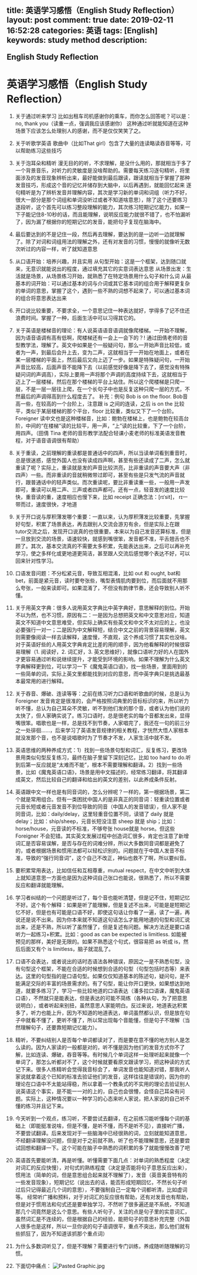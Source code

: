 title: 英语学习感悟（English Study Reflection）
layout: post
comment: true
date: 2019-02-11 16:52:28
categories: 英语
tags: [English]
keywords: study method
description: <div class="note info"><p>English Study Reflection</p></div>
---

# 英语学习感悟（English Study Reflection）
1. 关于通过听来学习
比如出租车司机感谢你的乘车，而你怎么回答呢？可以是： no, thank you（读重一点，强调我应该感谢你）
这种通过听就能知道在这种场景下应该怎么处理别人的感谢，而不是仅仅笑笑了之。

2. 关于听歌学英语
歌曲中（比如That girl）包含了大量的连读略读吞音等等，可以帮助练习这些技巧

3. 关于泡耳朵和精听
漫无目的的听，不求理解，是没什么用的，那就相当于多了一个背景音乐，对听力的灵敏度是没啥帮助的。需要每天练习逐句精听，将里面涉及的发音现象辨析出来，最好能做到最后跟读，跟读就相当于掌握了那种发音技巧，形成这个音的记忆并储存到大脑中，以后再遇到，就能回忆起来
逐句精听是为了辨析发音并理解内容，其次是学习新的单词和词组（听力不好，很大一部分是那个词组和单词没听过或者不知道啥意思），除了这个还要练习逐段听，这个首先可以练习整段理解的能力，其次练习短期记忆能力，如果一下子能记住8-10秒的话，而且能理解，说明反应能力就很不错了，也不怕漏听了，因为漏了根据你的短期记忆的发音，能把句子复现在脑海中。

4. 最后要达到的不是记住一段，然后再去理解，要达到的是一边听一边就理解了。除了对词和词组用法的理解之外，还有对发音的习惯，慢慢的就像听无数次听过的内容一样，听了就知道意思

5. 从口语开始：培养兴趣，并且实用
从句型开始：这是一个框架，达到随口就来，无意识就能说出的程度，通过填充其它的实意词表达意思
从场景出发：生活就是场景，从场景练习开始，就熟悉了在特定场景用什么句子和什么词
从最基本的词开始：可以通过基本的词与介词或其它基本词的组合用于解释更复杂的单词的意思，掌握了这个，遇到一些不熟的词想不起来了，可以通过基本词的组合将意思表达出来

6. 开口说比较重要，不要求全，一个意思记住一种表达就好，学得多了记不住还浪费时间。掌握了一种，后面生活中可以习得其它的。

7. 关于英语是楼梯音的理论：有人说英语语音语调就像爬楼梯。一开始不理解，因为语音语调有高有低啊，爬楼梯还有一会上一会下的？! 通过田倩老师的音型教学法，理解了。英文中如果是个一般疑问句，那么一开始声音比较低，或者为一声，到最后会升上去，变为二声，这就相当于一开始在地面上，或者在某一层楼梯的平面上，然后最后又向上迈了一步。如果是特殊疑问句，一开始声音比较高，后面声音不能降下去（以前感觉好像是降下去了，感觉没有特殊疑问词的声调高），实际上要用一声将那个声调的高度持续下去，这就相当于迈上了一层楼梯，然后在那个楼梯的平台上站住。所以这个爬楼梯是只爬一层，不是一层一层往上爬，在一个长句子中也是反复这种只爬一层的方式，不然最后的声调得高到什么程度去了。
补充：例句 Bob is on the floor. Bob音高一些，在较高的一个台阶上，注意跟 is 之间的连读，之后 is on the 比较平，类似于某层楼梯的那个平台，floor 比较重，类似又下了一个台阶。 Foreigner 读中文也是这种楼梯音，比如：鲍勃在楼梯上，也是鲍勃在较高台阶，中间的“在楼梯”读的比较平，用一声，“上”读的比较重，下了一个台阶，用四声。（田倩 Tina 老师的音形教学法配合轻课小麦老师的标准美语发音教程，对于语音语调很有帮助）

8. 关于重读，之前理解的重读都是普通话中的四声，所以当读单词看到重音时，总是很迷惑，感觉外国人也没有读成四声啊，甚至有些还读成了二声，怎么就重读了呢？实际上，重读就是发的声音比较洪亮，比非重读的声音要大声（非四声）一些。而非重读的音就稍微带过即可，甚至有些是只发气流的声音就行，跟普通话中的轻声类似。而次重读呢，要比非重读重一些，一般用一声发即可，重读可以用二声、三声或者四声都可。还有一点，轻音发的速度比较快，重音读的重，速度相应也慢下来，比如 receipt 正确念法：[rɪˈsit]， rɪ一带而过，速度很快，才地道

9. 关于开口说与厚积薄发哪个重要：一直以来，认为厚积薄发比较重要，先掌握好句型，积累了场景表达，再去跟别人交流会游刃有余，但是实际上在跟 tutor交流之后，发现开口说真的也很重要。本来以为自己发音还算标准，但是一旦放到交流的场景，语速较快，就感到嘴很笨，发音都不准，平舌翘舌也不顾了。其次，基本交流真的不需要太多积累，先能表达出来，之后可以再补充学习，使之多样化或更地道更简洁，甚至跟人交流后感觉哪个表达不好，可以回来针对性学习。

10. 口语发音问题：不分松紧元音，导致互相混淆，比如 out 和 ought, bat和bet，前面是紧元音，读时要夸张些，嘴型表情肌肉要到位，而后面就不用那么夸张，一般来读即可。如果混淆了，不但没有韵律节奏，还会导致别人听不懂。

11. 关于用英文字典：很多人说用英文字典比中英字典好，意思解释的到位。开始不以为然，也不习惯，原因有二：一是因为总想把英文和中文意思对应，知道英文不知道中文意思难受，但实际上确实有些英文和中文不太对应的上，也没必要强行一对一；二是因为中文解释短，结合中文之前的背景容易理解，英文则需要像阅读一样去读解释，速度慢，不直观，这个养成习惯了其实也没啥。对于英语好些的人用英文字典肯定比差的用的顺手，因为他看解释的时候很容易理解（1. 阅读好，2. 词汇好，3. 英文思维好），就像口语听力好的人在国外才更容易通过听和说继续提升，才能受到环境的影响。如果不理解为什么英文字典解释更到位，可以学习一下《魔鬼英语口语》，找一些场景，里面用到的一些简单的词，实际上英文里都能找到对应的意思，而中英字典只是挑选最基本最常用的进行解释。

12. 关于吞音、爆破、连读等等：之前在练习听力口语和听歌曲的时候，总是认为 Foreigner 发音肯定是很准的，会严格按照词典里的音标标识的来，所以听力听不懂，总认为自己耳朵不灵敏，听不到他们发的那个音，或者认为他们说的太快了，但人家确实说了。练习口语时，总是很老实的每个音都发出来，显得嘴很笨。唱歌也是一样，总是找不到节奏，人家唱完了，我还在一句的前三分之一处徘徊......，后来学习了英语发音规律的相关教程，才恍然大悟人家根本就没发那个音，也不是说唱歌时为了节奏才不发，人家生活中就不发。

13. 英语思维的两种养成方式：1）找到一些场景句型和词汇，反复练习，更改场景用类似句型反复练习，最终在脑子里留下深刻记忆，比如 too hard to do.听到后第一反应就是“太难而不能”，根本不需要理解和翻译。2）找到一些场景，比如《魔鬼英语口语》，场景是用中文描述的，经常练习翻译，将其翻译成英文，然后比较自己的翻译和给出的英文的差别，以此养成条件反射。

14. 英语跟中文一样也是有同音词的，怎么分辨呢？一样的，第一根据场景，第二个就是常用组合。但有一类困扰中国人的是非真正的同音词：轻重读位置或者元音长短或者元音发音不到位导致的同音（中国人的发音错误），但人家不是同音词，比如：daily/delay，这里轻重音位置不同，读错了 daily 就是 delay；比如：ship/sheep，元音长短没注意 sheep 就是 ship；比如：horse/house，元音读的不标准，不够夸张 house就是 horse。但这些 Foreigner 不会犯错。其实英文发展过程中创造词汇很多，肯定也注意了新增词汇是否容易误解，是否与存在的词难分辨，所以大多数同音词都是避免了的，或者根据场景和惯用法都可以轻松识别的。问题就在于中国人发音不标准，导致的“强行同音词”，这个自己不改正，神仙也救不了啊，所以要纠音。

15. 要积累常用表达，比如信任和互相尊重，mutual respect，在中文中听到大体上就知道意思一方面也是因为这种词自己张口也能说，很熟悉了，所以不需要反应和翻译就能理解。

16. 学习者纠结的一个问题是听过了，每个音也能听清楚，但是记不住，短期记忆不好。这个有个解释：如果是听了能理解，但是复述不出来，可能是是短期记忆不好，但是也有可能是口语不好，即使这句话让你看了一遍，读了一遍，再说还是说不出来。因为你本来就不知道这句话怎么才能用地道的句型和词汇说出来，还是不熟，所以听了虽然懂了，但是复述有问题。解决方法还是要口语听力一起练习+积累。比如：good as can be expected is limitless. 如能被预见的那样，美好是无限的。如果不熟悉这个句式，很容易把 as 听成 is，然后后面又有个 is limitless，脑子就混乱了。

17. 口语不会表达，或者说出的话时态语法各种错误，原因之一是不熟悉句型，没有句型这个框架，不能在合适的时候想到合适的句型（句型包括时态等）来表达。这里的句型指的是口语句型。如果仅仅知道基本的陈述句，疑问句，是不能满足交际的丰富的场景需求的。有了句型，能让你开口更快，如果想达到地道，就要多练习了，学习一些比较地道的口语表达（潘多拉口语课，魔鬼英语口语），不然就只是能表达，但是表达的可能不简练（各种从句，为了把意思说明白），或者听起来别扭，虽然意思人家能明白。反过来说，地道表达积累多了，听力也能上升，因为不知道的地道表达，单词虽然都认识，但是放在句子中就看不懂了，更听不懂了，所以常出现每个音能懂，但是句子不理解（当然理解句子，还要靠短期记忆能力）。

18. 精听，不要纠结别人是否每个单词都读对了，而是要在意不懂的地方别人是怎么读的。因为人家读的一般都是对的，听不懂是因为他们的发音方式你不了解，比如连读、爆破，吞音等等。有时候几个单词这样一处理听起来就像一个单词了，那怎么听都对不了，这个时候就要看原文跟读学习，把这种读的方式记下来。很多人练精听会觉得我音标会了，单词发音也能知道对错，那我听人家说就拿着这个已知的标准去验证他们的发音，这样往往是错误的，因为你的理论在口语中不太能站得稳，所以拿着一个教条式的不实用的理论去验证别人说英语这个事实，是不能一一对的上的，自己也会很懵，会怪自己耳朵有问题。实际上，这种情况要以一种学习的心态来听人家说，把人家说的自己听不懂的练习并且记下来。

19. 今天听到一个观点，练习听，不要尝试去翻译，在之前练习能听懂每个词的基础上（即能挺准说啥，但是不懂，是听不懂，而不是听不见），直接听广播，不要尝试翻译。后来发现对于一些脑海中已经很熟的词，立刻就能知道意思，不经翻译理解没问题，但是对于之前就不熟，听了也不能理解意思，还是要尝试回想和翻译一下。这个可能在脑子中熟悉的词积累的多了就能慢慢改善了吧

20. 英语首先要能听清，再是听懂。听懂需要下面几点：对单词的熟悉程度（决定对词汇的反应快慢），对句式的熟练程度（决定是否能将句子意思反应出来），惯用法（简单的词，但是意思组合起来就不理解了），发音（英音美音特有的一些发音现象），短期记忆（说出去的话，能否形成短期回忆，不然长句子听过后只记得最近几个词的意思），不要强制自己一定每个词都听清，比如虚词等。 经常听广播和预料，对于对词汇的反应很有帮助，还有对发音也有帮助，但是对于惯用法和句式还是要单独学习，不然听了很多遍还是不系统，不知道那几个词竟然是这么个意思。有些人听句子，关注的点是句子里的实意词汇，虽然词汇是不连续的，但是根据自己的经验，能把句子的意思补充完整（外国人很多也是这样，所以一旦你说的句子语调很平，重点不突出，那么他们就有些抓狂了，因为不知道该抓那个重点词）

21. 为什么多数词听见了，但是不理解？需要进行专门训练，养成随听随理解的习惯。

30. 下面切中痛点：
![Pasted Graphic.jpg](resources/746EFADD6C79A14279CE68C54B7E3EC6.jpg)